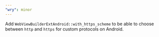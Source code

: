 ```yaml
---
"wry": minor
---
```


Add `WebViewBuilderExtAndroid::with_https_scheme` to be able to choose between `http` and `https` for custom protocols on Android.
